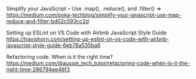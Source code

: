 Simplify your JavaScript – Use .map(), .reduce(), and .filter() =>
https://medium.com/poka-techblog/simplify-your-javascript-use-map-reduce-and-filter-bd02c593cc2d

Setting up ESLint on VS Code with Airbnb JavaScript Style Guide
https://travishorn.com/setting-up-eslint-on-vs-code-with-airbnb-javascript-style-guide-6eb78a535ba6

Refactoring code. When is it the right time?
https://medium.com/@aussie_tech_tutor/refactoring-code-when-is-it-the-right-time-286794ee46f3
